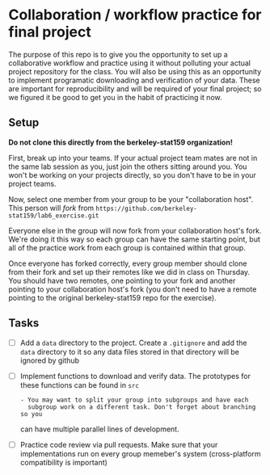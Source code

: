 # Collaboration / workflow practice for final project

The purpose of this repo is to give you the opportunity to set up a
collaborative workflow and practice using it without polluting your actual
project repository for the class. You will also be using this as an opportunity
to implement programatic downloading and verification of your data. These are
important for reproducibility and will be required of your final project; so 
we figured it be good to get you in the habit of practicing it now.

## Setup

**Do not clone this directly from the berkeley-stat159 organization!**

First, break up into your teams. If your actual project team mates are not in
the same lab session as you, just join the others sitting around you. You won't
be working on your projects directly, so you don't have to be in your project
teams.

Now, select one member from your group to be your "collaboration host". This 
person will *fork* from `https://github.com/berkeley-stat159/lab6_exercise.git`

Everyone else in the group will now fork from your collaboration host's fork.
We're doing it this way so each group can have the same starting point, but all
of the practice work from each group is contained within that group.

Once everyone has forked correctly, every group member should clone from their
fork and set up their remotes like we did in class on Thursday. You should have
two remotes, one pointing to your fork and another pointing to your 
collaboration host's fork (you don't need to have a remote pointing to the 
original berkeley-stat159 repo for the exercise).

## Tasks

 - [ ] Add a `data` directory to the project. Create a `.gitignore` and add the
       `data` directory to it so any data files stored in that directory will
       be ignored by github

 - [ ] Implement functions to download and verify data. The prototypes for these
       functions can be found in `src`

       - You may want to split your group into subgroups and have each 
         subgroup work on a different task. Don't forget about branching so you
	 can have multiple parallel lines of development.

 - [ ] Practice code review via pull requests. Make sure that your 
       implementations run on every group memeber's system (cross-platform
       compatibility is important)
